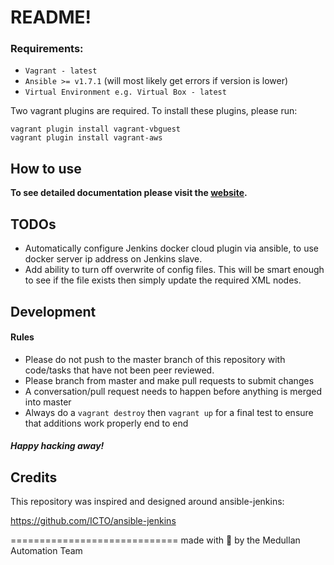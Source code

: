 README!
=======================

### Requirements:
- `Vagrant - latest`
- `Ansible >= v1.7.1` (will most likely get errors if version is lower)
- `Virtual Environment e.g. Virtual Box - latest`

Two vagrant plugins are required. To install these plugins, please run:
```shell
vagrant plugin install vagrant-vbguest
vagrant plugin install vagrant-aws
```

## How to use

**To see detailed documentation please visit the [website](http://medullan.github.io/jenkins-docker-vagrant-ansible).**

## TODOs
- Automatically configure Jenkins docker cloud plugin via ansible, to use docker server ip address on Jenkins slave.
- Add ability to turn off overwrite of config files. This will be smart enough to see if the file exists then simply update the required XML nodes.

## Development

#### Rules
- Please do not push to the master branch of this repository with code/tasks that have not been peer reviewed.
- Please branch from master and make pull requests to submit changes
- A conversation/pull request needs to happen before anything is merged into master
- Always do a `vagrant destroy` then `vagrant up` for a final test to ensure that additions work properly end to end

##### Happy hacking away!

## Credits

This repository was inspired and designed around ansible-jenkins:

https://github.com/ICTO/ansible-jenkins

=============================
made with :sparkling_heart: by the Medullan Automation Team
